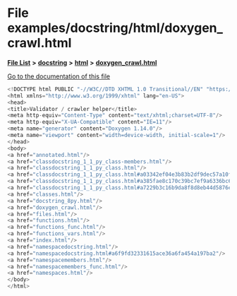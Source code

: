 

# File examples/docstring/html/doxygen\_crawl.html

[**File List**](files.md) **>** [**docstring**](dir_f54b3f89d2a276b23290ebd19e4625d6.md) **>** [**html**](dir_9a46af881e597caebb0f0e50a21edf6b.md) **>** [**doxygen\_crawl.html**](examples_2docstring_2html_2doxygen__crawl_8html.md)

[Go to the documentation of this file](examples_2docstring_2html_2doxygen__crawl_8html.md)


```C++
<!DOCTYPE html PUBLIC "-//W3C//DTD XHTML 1.0 Transitional//EN" "https://www.w3.org/TR/xhtml1/DTD/xhtml1-transitional.dtd">
<html xmlns="http://www.w3.org/1999/xhtml" lang="en-US">
<head>
<title>Validator / crawler helper</title>
<meta http-equiv="Content-Type" content="text/xhtml;charset=UTF-8"/>
<meta http-equiv="X-UA-Compatible" content="IE=11"/>
<meta name="generator" content="Doxygen 1.14.0"/>
<meta name="viewport" content="width=device-width, initial-scale=1"/>
</head>
<body>
<a href="annotated.html"/>
<a href="classdocstring_1_1_py_class-members.html"/>
<a href="classdocstring_1_1_py_class.html"/>
<a href="classdocstring_1_1_py_class.html#a03342ef04e3b83b2df9dec57a10f62c4"/>
<a href="classdocstring_1_1_py_class.html#a385fae8c170c39bc7ef9a6336bc64fb1"/>
<a href="classdocstring_1_1_py_class.html#a7229b3c16b9da8f8d8eb44d5876efc32"/>
<a href="classes.html"/>
<a href="docstring_8py.html"/>
<a href="doxygen_crawl.html"/>
<a href="files.html"/>
<a href="functions.html"/>
<a href="functions_func.html"/>
<a href="functions_vars.html"/>
<a href="index.html"/>
<a href="namespacedocstring.html"/>
<a href="namespacedocstring.html#a6f9fd32331615ace36a6fa454a197ba2"/>
<a href="namespacemembers.html"/>
<a href="namespacemembers_func.html"/>
<a href="namespaces.html"/>
</body>
</html>
```


